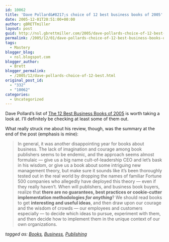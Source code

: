 ```yaml
---
id: 10062
title: 'Dave Pollard&#8217;s choice of 12 best business books of 2005'
date: 2005-12-01T20:51:00+00:00
author: gBRETTmiller
layout: post
guid: http://nsl.gbrettmiller.com/2005/dave-pollards-choice-of-12-best-business-books-of-2005
permalink: /2005/12/01/dave-pollards-choice-of-12-best-business-books-of-2005/
tags:
  - Mastery
blogger_blog:
  - nsl.blogspot.com
blogger_author:
  - Brett
blogger_permalink:
  - /2005/12/dave-pollards-choice-of-12-best.html
original_post_id:
  - "332"
  - "10062"
categories:
  - Uncategorized
---
```

Dave Pollard&#8217;s list of [The 12 Best Business Books of 2005](http://blogs.salon.com/0002007/2005/12/01.html#a1357) is worth taking a look at. I&#8217;ll definitely be checking at least some of them out. 

What really struck me about his review, though, was the summary at the end of the post (emphasis is mine): 

> In general, it was another disappointing year for books about business. The lack of imagination and courage among book publishers seems to be endemic, and the approach seems almost formulaic &#8212; give us a big name cult-of-leadership CEO and let&#8217;s bask in his wisdom, or give us a book about some intriguing new management theory, but make sure it sounds like it&#8217;s been thoroughly tested out in the real world by dropping the names of familiar Fortune 500 companies who allegedly have deployed this theory &#8212; even if they really haven&#8217;t. When will publishers, and business book buyers, realize that **there are no guarantees, best practices or cookie-cutter implementation methodologies _for anything_**? We should read books to get **interesting and useful ideas**, and then draw upon our courage and the wisdom of crowds &#8212; our employees and customers especially &#8212; to decide which ideas to pursue, experiment with them, and then decide how to implement them in the unique context of our own organizations.

_tagged as: <a href="http://technorati.com/tag/books" rel="tag">Books</a>, <a href="http://technorati.com/tag/business" rel="tag">Business</a>, <a href="http://technorati.com/tag/Publishing" rel="tag">Publishing</a>_